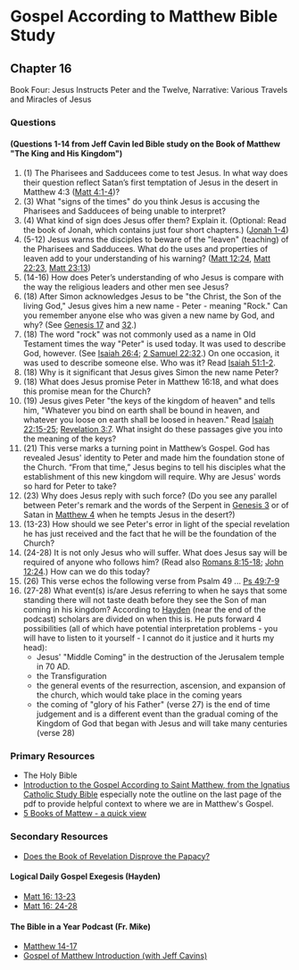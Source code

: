 # Gospel According to Matthew Bible Study

## Chapter 16

Book Four: Jesus Instructs Peter and the Twelve, Narrative: Various Travels and Miracles of Jesus

### Questions 
#### (Questions 1-14 from Jeff Cavin led Bible study on the Book of Matthew "The King and His Kingdom")
1. (1) The Pharisees and Sadducees come to test Jesus. In what way does their question reflect Satan’s first temptation of Jesus in the desert in Matthew 4:3 ([Matt 4:1-4](https://www.biblegateway.com/passage/?search=Matt%204%3A1-4&version=RSVCE))?
2. (3) What "signs of the times" do you think Jesus is accusing the Pharisees and Sadducees of being unable to interpret? 
3. (4) What kind of sign does Jesus offer them? Explain it. (Optional: Read the book of Jonah, which contains just four short chapters.) ([Jonah 1-4](https://www.biblegateway.com/passage/?search=Jonah%201-4&version=RSVCE))
4. (5-12) Jesus warns the disciples to beware of the "leaven" (teaching) of the Pharisees and Sadducees. What do the uses and properties of leaven add to your understanding of his warning? ([Matt 12:24](https://www.biblegateway.com/passage/?search=Matt%2012%3A24&version=RSVCE), [Matt 22:23](https://www.biblegateway.com/passage/?search=Matt%2022%3A23&version=RSVCE), [Matt 23:13](https://www.biblegateway.com/passage/?search=Matt%2023%3A13&version=RSVCE))
5. (14-16) How does Peter’s understanding of who Jesus is compare with the way the religious leaders and other men see Jesus?
6. (18) After Simon acknowledges Jesus to be "the Christ, the Son of the living God," Jesus gives him a new name - Peter - meaning "Rock." Can you remember anyone else who was given a new name by God, and why? (See [Genesis 17](https://www.biblegateway.com/passage/?search=Genesis%2017&version=RSVCE) and [32](https://www.biblegateway.com/passage/?search=Genesis%2032&version=RSVCE).)
7. (18) The word "rock" was not commonly used as a name in Old Testament times the way "Peter" is used today. It was used to describe God, however. (See [Isaiah 26:4](https://www.biblegateway.com/passage/?search=Isaiah%2026%3A4&version=RSVCE); [2 Samuel 22:32](https://www.biblegateway.com/passage/?search=2%20Samuel%2022%3A32&version=RSVCE).) On one occasion, it was used to describe someone else. Who was it? Read [Isaiah 51:1-2](https://www.biblegateway.com/passage/?search=Isaiah%2051%3A1-2&version=RSVCE).
8. (18) Why is it significant that Jesus gives Simon the new name Peter?
9. (18) What does Jesus promise Peter in Matthew 16:18, and what does this promise mean for the Church? 
10. (19) Jesus gives Peter "the keys of the kingdom of heaven" and tells him, "Whatever you bind on earth shall be bound in heaven, and whatever you loose on earth shall be loosed in heaven." Read [Isaiah 22:15-25](https://www.biblegateway.com/passage/?search=Isaiah%2022%3A15-25&version=RSVCE); [Revelation 3:7](https://www.biblegateway.com/passage/?search=Revelation%203%3A7&version=RSVCE). What insight do these passages give you into the meaning of the keys? 
11. (21) This verse marks a turning point in Matthew’s Gospel. God has revealed Jesus' identity to Peter and made him the foundation stone of the Church. “From that time,” Jesus begins to tell his disciples what the establishment of this new kingdom will require. Why are Jesus' words so hard for Peter to take?
12. (23) Why does Jesus reply with such force? (Do you see any parallel between Peter's remark and the words of the Serpent in [Genesis 3](https://www.biblegateway.com/passage/?search=Genesis%203%3A1-4&version=RSVCE) or of Satan in [Matthew 4](https://www.biblegateway.com/passage/?search=Matthew%204%3A8-10&version=RSVCE) when he tempts Jesus in the desert?)
13. (13-23) How should we see Peter's error in light of the special revelation he has just received and the fact that he will be the foundation of the Church?
14. (24-28) It is not only Jesus who will suffer. What does Jesus say will be required of anyone who follows him? (Read also [Romans 8:15-18](https://www.biblegateway.com/passage/?search=Romans%208%3A15-18&version=RSVCE); [John 12:24](https://www.biblegateway.com/passage/?search=John%2012%3A24&version=RSVCE).) How can we do this today?
15. (26) This verse echos the following verse from Psalm 49 ... [Ps 49:7-9](https://www.biblegateway.com/passage/?search=Ps%2049%3A7-9&version=RSVCE)
16. (27-28) What event(s) is/are Jesus referring to when he says that some standing there will not taste death before they see the Son of man coming in his kingdom? According to [Hayden](https://open.spotify.com/episode/5Zf2FepW8js67WPbXDM4jk?si=_j43u5hqQWGU2RLoXm8Yxw) (near the end of the podcast) scholars are divided on when this is. He puts forward 4 possibilities (all of which have potential interpretation problems - you will have to listen to it yourself - I cannot do it justice and it hurts my head):  
    * Jesus' "Middle Coming" in the destruction of the Jerusalem temple in 70 AD.  
    * the Transfiguration  
    * the general events of the resurrection, ascension, and expansion of the church, which would take place in the coming years
    * the coming of "glory of his Father" (verse 27) is the end of time judgement and is a different event than the gradual coming of the Kingdom of God that began with Jesus and will take many centuries (verse 28)

### Primary Resources

* The Holy Bible
* [Introduction to the Gospel According to Saint Matthew, from the Ignatius Catholic Study Bible](https://drive.google.com/file/d/1IbrAF5TRJj90vyF3-0E3qVN-1Fx6pDYB/view?usp=drive_link)
  especially note the outline on the last page of the pdf to provide helpful context to where we are in Matthew's
  Gospel.
* [5 Books of Mattew - a quick view](https://drive.google.com/file/d/1ZLQ7OxPDoCfhrEc0dyJTNqB-KYKo5Ot5/view?usp=sharing)

### Secondary Resources

* [Does the Book of Revelation Disprove the Papacy?](https://www.catholic.com/magazine/online-edition/does-the-book-of-revelation-disprove-the-papacy)


#### Logical Daily Gospel Exegesis (Hayden)
* [Matt 16: 13-23](https://open.spotify.com/episode/5AEhk7IaoX1JXlSZzrPNnH?si=tiwn0kFURo-xLaBrAAm5nQ)
* [Matt 16: 24-28](https://open.spotify.com/episode/5Zf2FepW8js67WPbXDM4jk?si=_j43u5hqQWGU2RLoXm8Yxw)

#### The Bible in a Year Podcast (Fr. Mike)

* [Matthew 14-17](https://open.spotify.com/episode/0MppfXJ13uXgdRjKzwcEt1)
* [Gospel of Matthew Introduction (with Jeff Cavins)](https://open.spotify.com/episode/4oKy0KCxtQWmdO6THASsGC)


